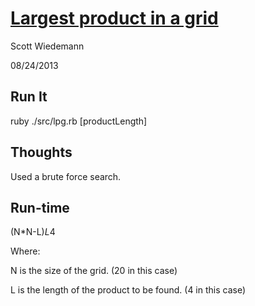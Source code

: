 [Largest product in a grid](http://projecteuler.net/problem=11)
====================
Scott Wiedemann

08/24/2013

Run It
------
ruby ./src/lpg.rb [productLength]

Thoughts
--------
Used a brute force search.

Run-time
--------
(N*N-L)*L*4

Where:

N is the size of the grid.  (20 in this case)

L is the length of the product to be found. (4 in this case)
